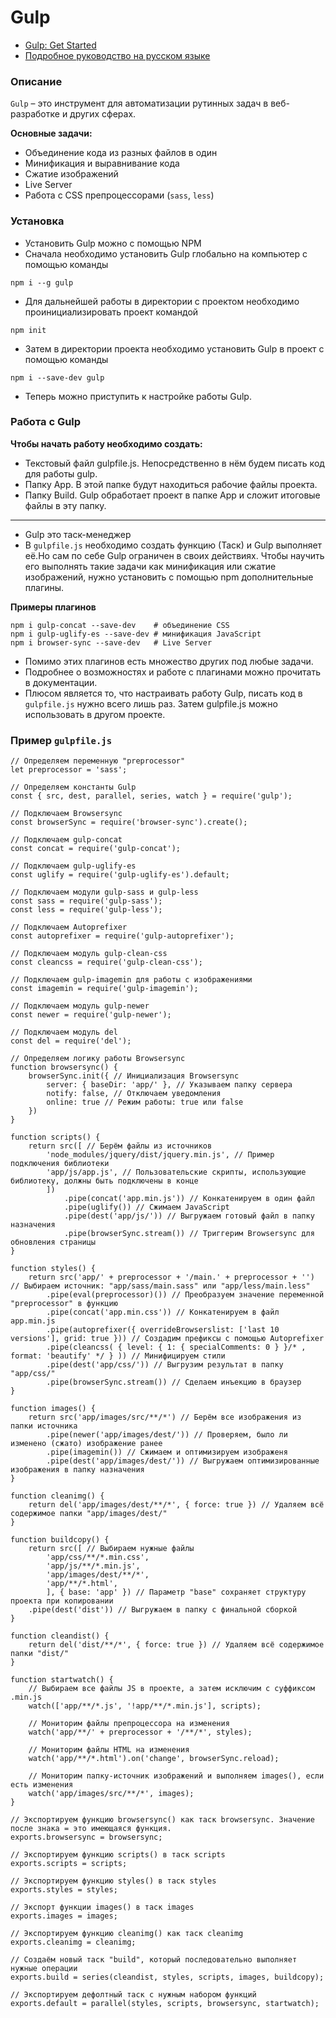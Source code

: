 # Gulp


- [Gulp: Get Started](https://gulpjs.com/docs/en/getting-started/quick-start)
- [Подробное руководство на русском языке](https://webdesign-master.ru/blog/tools/gulp-4-lesson.html)


<!-- xxxxxxxxxxxxxxxxxxxxxxxxxxxxxxxxxxxxxxxxxxxxxxxxxxxxxxx -->
### Описание
<!-- xxxxxxxxxxxxxxxxxxxxxxxxxxxxxxxxxxxxxxxxxxxxxxxxxxxxxxx -->
`Gulp` – это инструмент для автоматизации рутинных задач в веб-разработке и других сферах.

__Основные задачи:__
- Объединение кода из разных файлов в один
- Минификация и выравнивание кода
- Сжатие изображений
- Live Server
- Работа с CSS препроцессорами (`sass`, `less`)


<!-- xxxxxxxxxxxxxxxxxxxxxxxxxxxxxxxxxxxxxxxxxxxxxxxxxxxxxxx -->
### Установка
<!-- xxxxxxxxxxxxxxxxxxxxxxxxxxxxxxxxxxxxxxxxxxxxxxxxxxxxxxx -->
- Установить Gulp можно с помощью NPM
- Сначала необходимо установить Gulp глобально на компьютер с помощью команды
```bash:no-line-numbers
npm i --g gulp
```

- Для дальнейшей работы в директории с проектом необходимо проинициализировать проект командой
```bash:no-line-numbers
npm init
```

- Затем в директории проекта необходимо установить Gulp в проект с помощью команды
```bash:no-line-numbers
npm i --save-dev gulp
```

- Теперь можно приступить к настройке работы Gulp.


<!-- xxxxxxxxxxxxxxxxxxxxxxxxxxxxxxxxxxxxxxxxxxxxxxxxxxxxxxx -->
### Работа с Gulp
<!-- xxxxxxxxxxxxxxxxxxxxxxxxxxxxxxxxxxxxxxxxxxxxxxxxxxxxxxx -->
__Чтобы начать работу необходимо создать:__
- Текстовый файл gulpfile.js. Непосредственно в нём будем писать код для работы gulp.
- Папку App. В этой папке будут находиться рабочие файлы проекта.
- Папку Build. Gulp обработает проект в папке App и сложит итоговые файлы в эту папку.

---

- Gulp это таск-менеджер
- В `gulpfile.js` необходимо создать функцию (Таск) и Gulp выполняет её.Но сам по себе Gulp ограничен в своих действиях. Чтобы научить его выполнять такие задачи как минификация или сжатие изображений, нужно установить с помощью npm дополнительные плагины. 

__Примеры плагинов__
```bash:no-line-numbers
npm i gulp-concat --save-dev    # объединение CSS
npm i gulp-uglify-es --save-dev # минификация JavaScript
npm i browser-sync --save-dev   # Live Server
```

- Помимо этих плагинов есть множество других под любые задачи.
- Подробнее о возможностях и работе с плагинами можно прочитать в документации.
- Плюсом является то, что настраивать работу Gulp, писать код в `gulpfile.js` нужно всего лишь раз. Затем gulpfile.js можно использовать в другом проекте.


<!-- xxxxxxxxxxxxxxxxxxxxxxxxxxxxxxxxxxxxxxxxxxxxxxxxxxxxxxx -->
### Пример `gulpfile.js`
<!-- xxxxxxxxxxxxxxxxxxxxxxxxxxxxxxxxxxxxxxxxxxxxxxxxxxxxxxx -->
```js:no-line-numbers
// Определяем переменную "preprocessor"
let preprocessor = 'sass'; 
 
// Определяем константы Gulp
const { src, dest, parallel, series, watch } = require('gulp');
 
// Подключаем Browsersync
const browserSync = require('browser-sync').create();
 
// Подключаем gulp-concat
const concat = require('gulp-concat');
 
// Подключаем gulp-uglify-es
const uglify = require('gulp-uglify-es').default;
 
// Подключаем модули gulp-sass и gulp-less
const sass = require('gulp-sass');
const less = require('gulp-less');
 
// Подключаем Autoprefixer
const autoprefixer = require('gulp-autoprefixer');
 
// Подключаем модуль gulp-clean-css
const cleancss = require('gulp-clean-css');
 
// Подключаем gulp-imagemin для работы с изображениями
const imagemin = require('gulp-imagemin');
 
// Подключаем модуль gulp-newer
const newer = require('gulp-newer');
 
// Подключаем модуль del
const del = require('del');
```

```js:no-line-numbers
// Определяем логику работы Browsersync
function browsersync() {
	browserSync.init({ // Инициализация Browsersync
		server: { baseDir: 'app/' }, // Указываем папку сервера
		notify: false, // Отключаем уведомления
		online: true // Режим работы: true или false
	})
}
```


```js:no-line-numbers
function scripts() {
	return src([ // Берём файлы из источников
		'node_modules/jquery/dist/jquery.min.js', // Пример подключения библиотеки
		'app/js/app.js', // Пользовательские скрипты, использующие библиотеку, должны быть подключены в конце
		])
			.pipe(concat('app.min.js')) // Конкатенируем в один файл
			.pipe(uglify()) // Сжимаем JavaScript
			.pipe(dest('app/js/')) // Выгружаем готовый файл в папку назначения
			.pipe(browserSync.stream()) // Триггерим Browsersync для обновления страницы
}
```


```js:no-line-numbers
function styles() {
	return src('app/' + preprocessor + '/main.' + preprocessor + '') // Выбираем источник: "app/sass/main.sass" или "app/less/main.less"
		.pipe(eval(preprocessor)()) // Преобразуем значение переменной "preprocessor" в функцию
		.pipe(concat('app.min.css')) // Конкатенируем в файл app.min.js
		.pipe(autoprefixer({ overrideBrowserslist: ['last 10 versions'], grid: true })) // Создадим префиксы с помощью Autoprefixer
		.pipe(cleancss( { level: { 1: { specialComments: 0 } }/* , format: 'beautify' */ } )) // Минифицируем стили
		.pipe(dest('app/css/')) // Выгрузим результат в папку "app/css/"
		.pipe(browserSync.stream()) // Сделаем инъекцию в браузер
}
```

```js:no-line-numbers
function images() {
	return src('app/images/src/**/*') // Берём все изображения из папки источника
		.pipe(newer('app/images/dest/')) // Проверяем, было ли изменено (сжато) изображение ранее
		.pipe(imagemin()) // Сжимаем и оптимизируем изображеня
		.pipe(dest('app/images/dest/')) // Выгружаем оптимизированные изображения в папку назначения
}
```

```js:no-line-numbers
function cleanimg() {
	return del('app/images/dest/**/*', { force: true }) // Удаляем всё содержимое папки "app/images/dest/"
}
```

```js:no-line-numbers
function buildcopy() {
	return src([ // Выбираем нужные файлы
		'app/css/**/*.min.css',
		'app/js/**/*.min.js',
		'app/images/dest/**/*',
		'app/**/*.html',
		], { base: 'app' }) // Параметр "base" сохраняет структуру проекта при копировании
	.pipe(dest('dist')) // Выгружаем в папку с финальной сборкой
}
```

```js:no-line-numbers
function cleandist() {
	return del('dist/**/*', { force: true }) // Удаляем всё содержимое папки "dist/"
}
```

```js:no-line-numbers
function startwatch() {
	// Выбираем все файлы JS в проекте, а затем исключим с суффиксом .min.js
	watch(['app/**/*.js', '!app/**/*.min.js'], scripts);
	
	// Мониторим файлы препроцессора на изменения
	watch('app/**/' + preprocessor + '/**/*', styles);
 
	// Мониторим файлы HTML на изменения
	watch('app/**/*.html').on('change', browserSync.reload);
 
	// Мониторим папку-источник изображений и выполняем images(), если есть изменения
	watch('app/images/src/**/*', images);
}
```

 
```js:no-line-numbers
// Экспортируем функцию browsersync() как таск browsersync. Значение после знака = это имеющаяся функция.
exports.browsersync = browsersync;
 
// Экспортируем функцию scripts() в таск scripts
exports.scripts = scripts;
 
// Экспортируем функцию styles() в таск styles
exports.styles = styles;
 
// Экспорт функции images() в таск images
exports.images = images;
 
// Экспортируем функцию cleanimg() как таск cleanimg
exports.cleanimg = cleanimg;
 
// Создаём новый таск "build", который последовательно выполняет нужные операции
exports.build = series(cleandist, styles, scripts, images, buildcopy);
 
// Экспортируем дефолтный таск с нужным набором функций
exports.default = parallel(styles, scripts, browsersync, startwatch);
```
